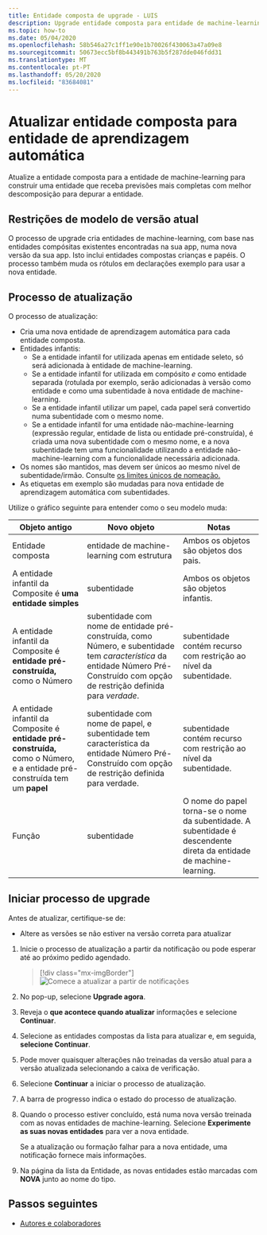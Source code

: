 ```yaml
---
title: Entidade composta de upgrade - LUIS
description: Upgrade entidade composta para entidade de machine-learning com processo de upgrade no portal LUIS.
ms.topic: how-to
ms.date: 05/04/2020
ms.openlocfilehash: 58b546a27c1ff1e90e1b70026f430063a47a09e8
ms.sourcegitcommit: 50673ecc5bf8b443491b763b5f287dde046fdd31
ms.translationtype: MT
ms.contentlocale: pt-PT
ms.lasthandoff: 05/20/2020
ms.locfileid: "83684081"
---
```

# <a name="upgrade-composite-entity-to-machine-learning-entity"></a>Atualizar entidade composta para entidade de aprendizagem automática

Atualize a entidade composta para a entidade de machine-learning para construir uma entidade que receba previsões mais completas com melhor descomposição para depurar a entidade.

## <a name="current-version-model-restrictions"></a>Restrições de modelo de versão atual

O processo de upgrade cria entidades de machine-learning, com base nas entidades compósitas existentes encontradas na sua app, numa nova versão da sua app. Isto inclui entidades compostas crianças e papéis. O processo também muda os rótulos em declarações exemplo para usar a nova entidade.

## <a name="upgrade-process"></a>Processo de atualização

O processo de atualização:
* Cria uma nova entidade de aprendizagem automática para cada entidade composta.
* Entidades infantis:
    * Se a entidade infantil for utilizada apenas em entidade seleto, só será adicionada à entidade de machine-learning.
    * Se a entidade infantil for utilizada em compósito _e_ como entidade separada (rotulada por exemplo, serão adicionadas à versão como entidade e como uma subentidade à nova entidade de machine-learning.
    * Se a entidade infantil utilizar um papel, cada papel será convertido numa subentidade com o mesmo nome.
    * Se a entidade infantil for uma entidade não-machine-learning (expressão regular, entidade de lista ou entidade pré-construída), é criada uma nova subentidade com o mesmo nome, e a nova subentidade tem uma funcionalidade utilizando a entidade não-machine-learning com a funcionalidade necessária adicionada.
* Os nomes são mantidos, mas devem ser únicos ao mesmo nível de subentidade/irmão. Consulte [os limites únicos de nomeação.](luis-boundaries.md#name-uniqueness)
* As etiquetas em exemplo são mudadas para nova entidade de aprendizagem automática com subentidades.

Utilize o gráfico seguinte para entender como o seu modelo muda:

|Objeto antigo|Novo objeto|Notas|
|--|--|--|
|Entidade composta|entidade de machine-learning com estrutura|Ambos os objetos são objetos dos pais.|
|A entidade infantil da Composite é **uma entidade simples**|subentidade|Ambos os objetos são objetos infantis.|
|A entidade infantil da Composite é **entidade pré-construída,** como o Número|subentidade com nome de entidade pré-construída, como Número, e subentidade tem _característica_ da entidade Número Pré-Construído com opção de restrição definida para _verdade_.|subentidade contém recurso com restrição ao nível da subentidade.|
|A entidade infantil da Composite é **entidade pré-construída,** como o Número, e a entidade pré-construída tem um **papel**|subentidade com nome de papel, e subentidade tem característica da entidade Número Pré-Construído com opção de restrição definida para verdade.|subentidade contém recurso com restrição ao nível da subentidade.|
|Função|subentidade|O nome do papel torna-se o nome da subentidade. A subentidade é descendente direta da entidade de machine-learning.|

## <a name="begin-upgrade-process"></a>Iniciar processo de upgrade

Antes de atualizar, certifique-se de:

* Altere as versões se não estiver na versão correta para atualizar


1. Inicie o processo de atualização a partir da notificação ou pode esperar até ao próximo pedido agendado.

    > [!div class="mx-imgBorder"]
    > ![Comece a atualizar a partir de notificações](./media/update-composite-entity/notification-begin-update.png)

1. No pop-up, selecione **Upgrade agora**.

1. Reveja o **que acontece quando atualizar** informações e selecione **Continuar**.

1. Selecione as entidades compostas da lista para atualizar e, em seguida, **selecione Continuar**.

1. Pode mover quaisquer alterações não treinadas da versão atual para a versão atualizada selecionando a caixa de verificação.

1. Selecione **Continuar** a iniciar o processo de atualização.

1. A barra de progresso indica o estado do processo de atualização.

1. Quando o processo estiver concluído, está numa nova versão treinada com as novas entidades de machine-learning. Selecione **Experimente as suas novas entidades** para ver a nova entidade.

    Se a atualização ou formação falhar para a nova entidade, uma notificação fornece mais informações.

1. Na página da lista da Entidade, as novas entidades estão marcadas com **NOVA** junto ao nome do tipo.

## <a name="next-steps"></a>Passos seguintes

* [Autores e colaboradores](luis-how-to-collaborate.md)